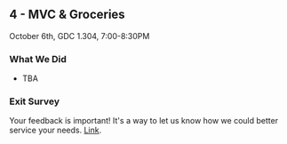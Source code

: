 ## 4 - MVC & Groceries

October 6th, GDC 1.304, 7:00-8:30PM

### What We Did

* TBA

### Exit Survey

Your feedback is important! It's a way to let us know how we could better service your needs. [Link](https://docs.google.com/forms/d/1_F_Eu6ztr2bvdt5aHdIXw1OtNw_i-nbz856-9G7KJkY/viewform?usp=send_form).
